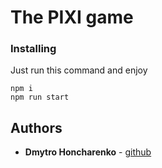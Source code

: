 # The PIXI game

### Installing

Just run this command and enjoy

```
npm i
npm run start
```

## Authors

* **Dmytro Honcharenko** - [github](https://github.com/developer-honcharenko/)
